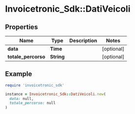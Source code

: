 # Invoicetronic_Sdk::DatiVeicoli

## Properties

| Name | Type | Description | Notes |
| ---- | ---- | ----------- | ----- |
| **data** | **Time** |  | [optional] |
| **totale_percorso** | **String** |  | [optional] |

## Example

```ruby
require 'invoicetronic_sdk'

instance = Invoicetronic_Sdk::DatiVeicoli.new(
  data: null,
  totale_percorso: null
)
```

